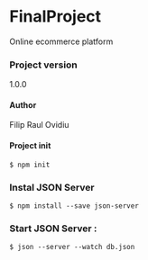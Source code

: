 # FinalProject
Online ecommerce platform
 
 ### Project version
  
  1.0.0

  #### Author

  Filip Raul Ovidiu
  
 #### Project init 
 `$ npm init` 
  
  ### Instal JSON Server

  `$ npm install --save json-server`

  ### Start JSON Server :

  `$ json --server --watch db.json`